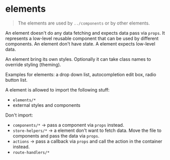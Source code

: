 # elements

> The elements are used by `../components` or by other elements.

An element doesn't do any data fetching and expects data pass via `props`. It represents a low-level reusable component that can be used by different components. An element don't have state. A element expects low-level data.

An element bring its own styles. Optionally it can take class names to override styling (theming).

Examples for elements: a drop down list, autocompletion edit box, radio button list.

A element is allowed to import the following stuff:
* `elements/*`
* external styles and components

Don't import:
* `components/*` -> pass a component via `props` instead.
* `store-helpers/*` -> a element don't want to fetch data. Move the file to components and pass the data via `props`.
* `actions` -> pass a callback via `props` and call the action in the container instead.
* `route-handlers/*`
